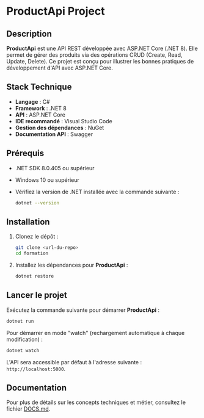 # ProductApi Project

## Description

**ProductApi** est une API REST développée avec ASP.NET Core (.NET 8). Elle permet de gérer des produits via des opérations CRUD (Create, Read, Update, Delete). Ce projet est conçu pour illustrer les bonnes pratiques de développement d'API avec ASP.NET Core.

## Stack Technique

- **Langage** : C#
- **Framework** : .NET 8
- **API** : ASP.NET Core
- **IDE recommandé** : Visual Studio Code
- **Gestion des dépendances** : NuGet
- **Documentation API** : Swagger

## Prérequis

- .NET SDK 8.0.405 ou supérieur
- Windows 10 ou supérieur
- Vérifiez la version de .NET installée avec la commande suivante :

  ```bash
  dotnet --version
  ```

## Installation

1. Clonez le dépôt :

   ```bash
   git clone <url-du-repo>
   cd formation
   ```

2. Installez les dépendances pour **ProductApi** :

   ```bash
   dotnet restore
   ```

## Lancer le projet

Exécutez la commande suivante pour démarrer **ProductApi** :

```bash
dotnet run
```

Pour démarrer en mode "watch" (rechargement automatique à chaque modification) :

```bash
dotnet watch
```

L'API sera accessible par défaut à l'adresse suivante : `http://localhost:5000`.

## Documentation

Pour plus de détails sur les concepts techniques et métier, consultez le fichier [DOCS.md](DOCS.md).
